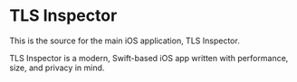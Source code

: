 # TLS Inspector

This is the source for the main iOS application, TLS Inspector.

TLS Inspector is a modern, Swift-based iOS app written with performance, size, and privacy in mind.
